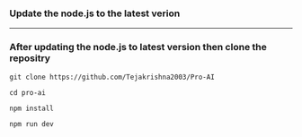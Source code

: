 ### Update the node.js to the latest verion
------------------------------------------

### After updating the node.js to latest version then clone the repositry

```
git clone https://github.com/Tejakrishna2003/Pro-AI

cd pro-ai 

npm install 

npm run dev
